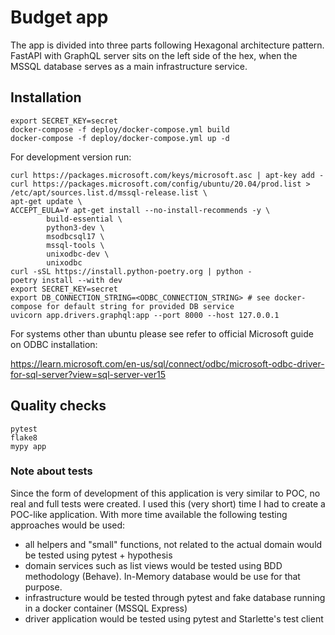# Budget app

The app is divided into three parts following Hexagonal architecture pattern. FastAPI with GraphQL server sits on the
left side of the hex, when the MSSQL database serves as a main infrastructure service.
## Installation

```shell
export SECRET_KEY=secret
docker-compose -f deploy/docker-compose.yml build
docker-compose -f deploy/docker-compose.yml up -d
```

For development version run:
```shell
curl https://packages.microsoft.com/keys/microsoft.asc | apt-key add -
curl https://packages.microsoft.com/config/ubuntu/20.04/prod.list > /etc/apt/sources.list.d/mssql-release.list \
apt-get update \
ACCEPT_EULA=Y apt-get install --no-install-recommends -y \
        build-essential \
        python3-dev \
        msodbcsql17 \
        mssql-tools \
        unixodbc-dev \
        unixodbc
curl -sSL https://install.python-poetry.org | python -
poetry install --with dev
export SECRET_KEY=secret
export DB_CONNECTION_STRING=<ODBC_CONNECTION_STRING> # see docker-compose for default string for provided DB service
uvicorn app.drivers.graphql:app --port 8000 --host 127.0.0.1
```

For systems other than ubuntu please see refer to official Microsoft guide on ODBC installation:

https://learn.microsoft.com/en-us/sql/connect/odbc/microsoft-odbc-driver-for-sql-server?view=sql-server-ver15

## Quality checks
```shell
pytest
flake8
mypy app
```
### Note about tests

Since the form of development of this application is very similar to POC, no real and full tests were created. I used
this (very short) time I had to create a POC-like application. With more time available the following testing approaches
would be used:

- all helpers and "small" functions, not related to the actual domain would be tested using pytest + hypothesis
- domain services such as list views would be tested using BDD methodology (Behave). In-Memory database would be use
  for that purpose.
- infrastructure would be tested through pytest and fake database running in a docker container (MSSQL Express)
- driver application would be tested using pytest and Starlette's test client